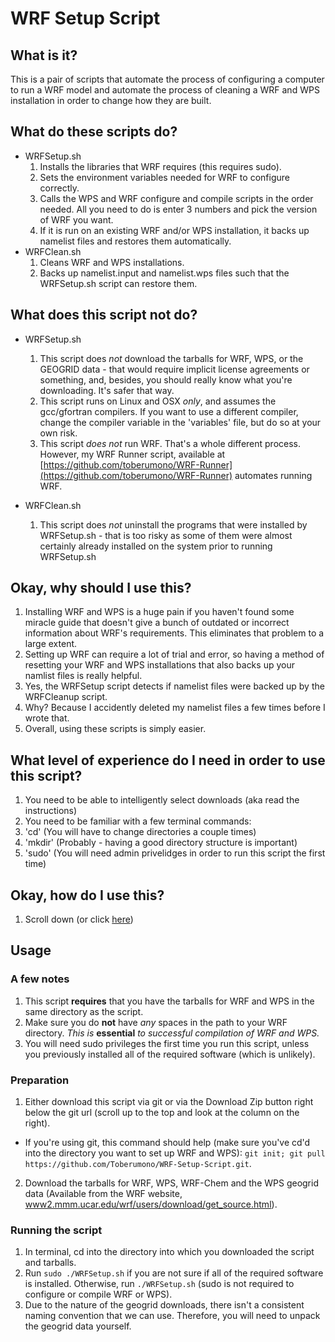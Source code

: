 # <a name="Readme"></a><a name="readme"></a>WRF Setup Script
## <a name="wii"></a>What is it?
This is a pair of scripts that automate the process of configuring a computer to run a WRF model and automate the process of cleaning a WRF and WPS installation in order to change how they are built.

## <a name="wdtsd"></a>What do these scripts do?

+ WRFSetup.sh
	1. Installs the libraries that WRF requires (this requires sudo).
	2. Sets the environment variables needed for WRF to configure correctly.
	3. Calls the WPS and WRF configure and compile scripts in the order needed.  All you need to do is enter 3 numbers and pick the version of WRF you want.
	4. If it is run on an existing WRF and/or WPS installation, it backs up namelist files and restores them automatically.
+ WRFClean.sh
	1. Cleans WRF and WPS installations.
	2. Backs up namelist.input and namelist.wps files such that the WRFSetup.sh script can restore them.

## <a name="wdtsnd"></a>What does this script not do?

+ WRFSetup.sh
	1. This script does *not* download the tarballs for WRF, WPS, or the GEOGRID data - that would require implicit license agreements or something, and, besides, you should really know what you're downloading.  It's safer that way.
	2. This script runs on Linux and OSX *only*, and assumes the gcc/gfortran compilers.  If you want to use a different compiler, change the compiler variable in the 'variables' file, but do so at your own risk.
	3. This script *does not* run WRF.  That's a whole different process.  However, my WRF Runner script, available at [https://github.com/toberumono/WRF-Runner](https://github.com/toberumono/WRF-Runner) automates running WRF.

+ WRFClean.sh
	1. This script does *not* uninstall the programs that were installed by WRFSetup.sh - that is too risky as some of them were almost certainly already installed on the system prior to running WRFSetup.sh

## <a name="owsiut"></a>Okay, why should I use this?

1. Installing WRF and WPS is a huge pain if you haven't found some miracle guide that doesn't give a bunch of outdated or incorrect information about WRF's requirements.  This eliminates that problem to a large extent.
2. Setting up WRF can require a lot of trial and error, so having a method of resetting your WRF and WPS installations that also backs up your namlist files is really helpful.
  1. Yes, the WRFSetup script detects if namelist files were backed up by the WRFCleanup script.
  2. Why?  Because I accidently deleted my namelist files a few times before I wrote that.
3. Overall, using these scripts is simply easier.

## <a name="wloediniotuts"></a>What level of experience do I need in order to use this script?

1. You need to be able to intelligently select downloads (aka read the instructions)
2. You need to be familiar with a few terminal commands:
  1. 'cd' (You will have to change directories a couple times)
  2. 'mkdir' (Probably - having a good directory structure is important)
  3. 'sudo' (You will need admin privelidges in order to run this script the first time)

## Okay, how do I use this?

1. Scroll down (or click [here](#Usage))

## <a name="Usage"></a><a name="usage"></a>Usage

### A few notes
1. This script **requires** that you have the tarballs for WRF and WPS in the same directory as the script.
2. Make sure you do **not** have *any* spaces in the path to your WRF directory.  *This is* **essential** *to successful compilation of WRF and WPS.*
3. You will need sudo privileges the first time you run this script, unless you previously installed all of the required software (which is unlikely).

### Preparation
1. Either download this script via git or via the Download Zip button right below the git url (scroll up to the top and look at the column on the right).
  + If you're using git, this command should help (make sure you've cd'd into the directory you want to set up WRF and WPS): `git init; git pull https://github.com/Toberumono/WRF-Setup-Script.git`.
2. Download the tarballs for WRF, WPS, WRF-Chem and the WPS geogrid data (Available from the WRF website, [www2.mmm.ucar.edu/wrf/users/download/get_source.html](www2.mmm.ucar.edu/wrf/users/download/get_source.html)).

### Running the script
1. In terminal, cd into the directory into which you downloaded the script and tarballs.
2. Run `sudo ./WRFSetup.sh` if you are not sure if all of the required software is installed.  Otherwise, run `./WRFSetup.sh` (sudo is not required to configure or compile WRF or WPS).
3. Due to the nature of the geogrid downloads, there isn't a consistent naming convention that we can use.  Therefore, you will need to unpack the geogrid data yourself.
